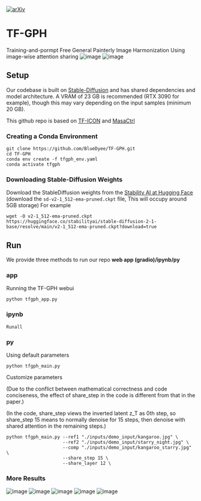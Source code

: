[![arXiv](https://img.shields.io/badge/arXiv-2404.12900-b31b1b.svg)](https://arxiv.org/abs/2404.12900)
# TF-GPH
Training-and-pormpt Free General Painterly Image Harmonization Using image-wise attention sharing
![image](https://github.com/BlueDyee/TF-GPH/blob/main/github_source/fig1.png)
![image](https://github.com/BlueDyee/TF-GPH/blob/main/github_source/tf-gph_demo.gif)
## Setup
Our codebase is built on [Stable-Diffusion](https://github.com/Stability-AI/stablediffusion)
and has shared dependencies and model architecture. A VRAM of 23 GB is recommended (RTX 3090 for example), though this may vary depending on the input samples (minimum 20 GB). 

This github repo is based on [TF-ICON](https://github.com/Shilin-LU/TF-ICON)  and [MasaCtrl](https://github.com/TencentARC/MasaCtrl/tree/main)
### Creating a Conda Environment

```
git clone https://github.com/BlueDyee/TF-GPH.git
cd TF-GPH
conda env create -f tfgph_env.yaml
conda activate tfgph
```

### Downloading Stable-Diffusion Weights

Download the StableDiffusion weights from the [Stability AI at Hugging Face](https://huggingface.co/stabilityai/stable-diffusion-2-1-base/blob/main/v2-1_512-ema-pruned.ckpt)
(download the `sd-v2-1_512-ema-pruned.ckpt` file, This will occupy around 5GB storage)
For example

```
wget -O v2-1_512-ema-pruned.ckpt https://huggingface.co/stabilityai/stable-diffusion-2-1-base/resolve/main/v2-1_512-ema-pruned.ckpt?download=true
```
## Run
We provide three methods to run our repo **web app (gradio)/ipynb/py**
### app
Running the TF-GPH webui
```
python tfgph_app.py
```


### ipynb
```
Runall
```

### py
Using default parameters
```
python tfgph_main.py 
```
Customize parameters

(Due to the conflict between mathematical correctness and code conciseness, the effect of share_step in the code is different from that in the paper.)

(In the code, share_step views the inverted latent z_T as 0th step, so share_step 15 means to normally denoise for 15 steps, then denoise with shared attention in the remaining steps.)

```
python tfgph_main.py --ref1 "./inputs/demo_input/kangaroo.jpg" \
                     --ref2 "./inputs/demo_input/starry_night.jpg" \
                     --comp "./inputs/demo_input/kangaroo_starry.jpg" \
                     --share_step 15 \
                     --share_layer 12 \
```

### More Results
![image](https://github.com/BlueDyee/TF-GPH/blob/main/github_source/fig4.png)
![image](https://github.com/BlueDyee/TF-GPH/blob/main/github_source/fig17.png)
![image](https://github.com/BlueDyee/TF-GPH/blob/main/github_source/fig18.png)
![image](https://github.com/BlueDyee/TF-GPH/blob/main/github_source/fig14.png)
![image](https://github.com/BlueDyee/TF-GPH/blob/main/github_source/fig15.png)


